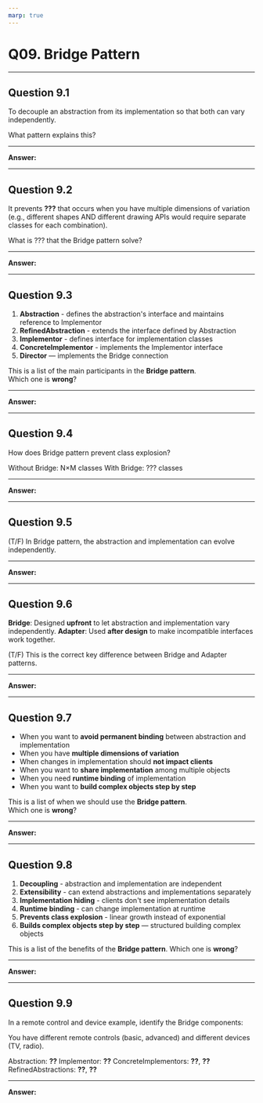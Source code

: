 ```yaml
---
marp: true
---
```


# Q09. Bridge Pattern

---

## Question 9.1

To decouple an abstraction from its implementation so that both can vary independently.

What pattern explains this?

---

**Answer:**


---

## Question 9.2

It prevents **???** that occurs when you have multiple dimensions of variation (e.g., different shapes AND different drawing APIs would require separate classes for each combination).

What is ??? that the Bridge pattern solve?

---

**Answer:**


---

## Question 9.3

1. **Abstraction** - defines the abstraction's interface and maintains reference to Implementor
2. **RefinedAbstraction** - extends the interface defined by Abstraction
3. **Implementor** - defines interface for implementation classes
4. **ConcreteImplementor** - implements the Implementor interface
5. **Director** — implements the Bridge connection

This is a list of the main participants in the **Bridge pattern**.  
Which one is **wrong**?

---

**Answer:**


---

## Question 9.4

How does Bridge pattern prevent class explosion?

Without Bridge: N×M classes
With Bridge: ???  classes

---

**Answer:**


---

## Question 9.5

(T/F) In Bridge pattern, the abstraction and implementation can evolve independently.

---

**Answer:**


---

## Question 9.6

**Bridge**: Designed **upfront** to let abstraction and implementation vary independently.
**Adapter**: Used **after design** to make incompatible interfaces work together.

(T/F) This is the correct key difference between Bridge and Adapter patterns.

---

**Answer:**


---

## Question 9.7

- When you want to **avoid permanent binding** between abstraction and implementation
- When you have **multiple dimensions of variation**
- When changes in implementation should **not impact clients**
- When you want to **share implementation** among multiple objects
- When you need **runtime binding** of implementation
- When you want to **build complex objects step by step**

This is a list of when we should use the **Bridge pattern**.  
Which one is **wrong**?

---

**Answer:**


---

## Question 9.8

1. **Decoupling** - abstraction and implementation are independent
2. **Extensibility** - can extend abstractions and implementations separately
3. **Implementation hiding** - clients don't see implementation details
4. **Runtime binding** - can change implementation at runtime
5. **Prevents class explosion** - linear growth instead of exponential
6. **Builds complex objects step by step** — structured building complex objects

This is a list of the benefits of the **Bridge pattern**. Which one is **wrong**?

---

**Answer:**


---

## Question 9.9

In a remote control and device example, identify the Bridge components:

You have different remote controls (basic, advanced) and different devices (TV, radio).

Abstraction: **??**
Implementor: **??**
ConcreteImplementors: **??**, **??**
RefinedAbstractions: **??**, **??**

---

**Answer:**


